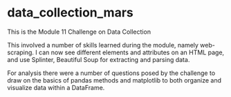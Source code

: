 # data_collection_mars
This is the Module 11 Challenge on Data Collection

This involved a number of skills learned during the module, namely web-scraping. I can now see different elements and attributes on an HTML page, and use Splinter, Beautiful Soup for extracting and parsing data.

For analysis there were a number of questions posed by the challenge to draw on the basics of pandas methods and matplotlib to both organize and visualize data within a DataFrame.